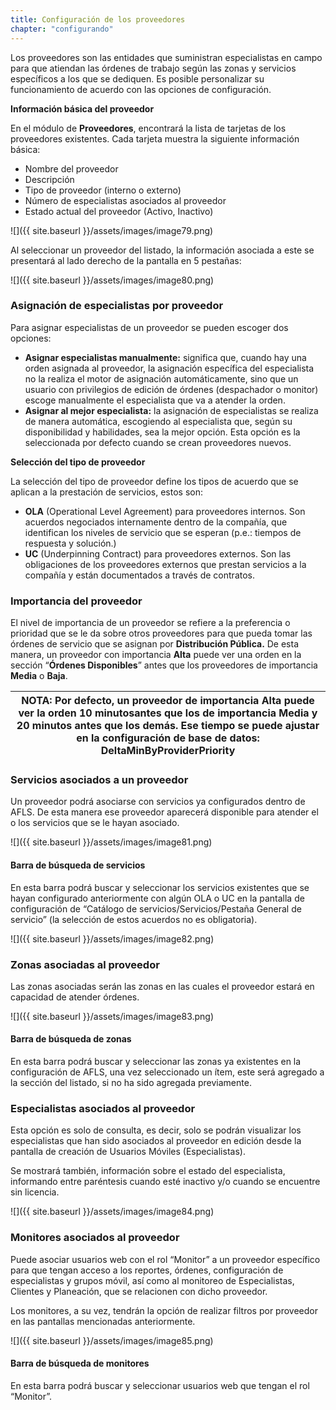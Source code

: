 ```yaml
---
title: Configuración de los proveedores
chapter: "configurando"
---
```


Los proveedores son las entidades que suministran especialistas en campo para que atiendan las órdenes de trabajo según las zonas y servicios específicos a los que se dediquen. Es posible personalizar su funcionamiento de acuerdo con las opciones de configuración.

**Información básica del proveedor**

En el módulo de **Proveedores**, encontrará la lista de tarjetas de los proveedores existentes. Cada tarjeta muestra la siguiente información básica:

*   Nombre del proveedor
*   Descripción
*   Tipo de proveedor (interno o externo)
*   Número de especialistas asociados al proveedor
*   Estado actual del proveedor (Activo, Inactivo)


![]({{ site.baseurl }}/assets/images/image79.png)


Al seleccionar un proveedor del listado, la información asociada a este se presentará al lado derecho de la pantalla en 5 pestañas:

![]({{ site.baseurl }}/assets/images/image80.png)

### **Asignación de especialistas por proveedor**

Para asignar especialistas de un proveedor se pueden escoger dos opciones:

*   **Asignar especialistas manualmente:** significa que, cuando hay una orden asignada al proveedor, la asignación específica del especialista no la realiza el motor de asignación automáticamente, sino que un usuario con privilegios de edición de órdenes (despachador o monitor) escoge manualmente el especialista que va a atender la orden.
*   **Asignar al mejor especialista:** la asignación de especialistas se realiza de manera automática, escogiendo al especialista que, según su disponibilidad y habilidades, sea la mejor opción. Esta opción es la seleccionada por defecto cuando se crean proveedores nuevos.

**Selección del tipo de proveedor**

La selección del tipo de proveedor define los tipos de acuerdo que se aplican a la prestación de servicios, estos son:

*   **OLA** (Operational Level Agreement) para proveedores internos. Son acuerdos negociados internamente dentro de la compañía, que identifican los niveles de servicio que se esperan (p.e.: tiempos de respuesta y solución.)
*   **UC** (Underpinning Contract) para proveedores externos. Son las obligaciones de los proveedores externos que prestan servicios a la compañía y están documentados a través de contratos.

### **Importancia del proveedor**

El nivel de importancia de un proveedor se refiere a la preferencia o prioridad que se le da sobre otros proveedores para que pueda tomar las órdenes de servicio que se asignan por **Distribución Pública.** De esta manera, un proveedor con importancia **Alta** puede ver una orden en la sección “**Órdenes Disponibles**” antes que los proveedores de importancia **Media** o **Baja**.

| **NOTA:** Por defecto, un proveedor de importancia **Alta** puede ver la orden 10 minutosantes que los de importancia **Media** y 20 minutos antes que los demás. Ese tiempo se puede ajustar en la configuración de base de datos: **DeltaMinByProviderPriority** |
| --- |

### **Servicios asociados a un proveedor**

Un proveedor podrá asociarse con servicios ya configurados dentro de AFLS. De esta manera ese proveedor aparecerá disponible para atender el o los servicios que se le hayan asociado.

![]({{ site.baseurl }}/assets/images/image81.png)

#### Barra de búsqueda de servicios

En esta barra podrá buscar y seleccionar los servicios existentes que se hayan configurado anteriormente con algún OLA o UC en la pantalla de configuración de “Catálogo de servicios/Servicios/Pestaña General de servicio” (la selección de estos acuerdos no es obligatoria).

![]({{ site.baseurl }}/assets/images/image82.png)

### **Zonas asociadas al proveedor**

Las zonas asociadas serán las zonas en las cuales el proveedor estará en capacidad de atender órdenes.

![]({{ site.baseurl }}/assets/images/image83.png)

#### Barra de búsqueda de zonas

En esta barra podrá buscar y seleccionar las zonas ya existentes en la configuración de AFLS, una vez seleccionado un ítem, este será agregado a la sección del listado, si no ha sido agregada previamente.

### **Especialistas asociados al proveedor**

Esta opción es solo de consulta, es decir, solo se podrán visualizar los especialistas que han sido asociados al proveedor en edición desde la pantalla de creación de Usuarios Móviles (Especialistas).

Se mostrará también, información sobre el estado del especialista, informando entre paréntesis cuando esté inactivo y/o cuando se encuentre sin licencia.

![]({{ site.baseurl }}/assets/images/image84.png)

### **Monitores asociados al proveedor**

Puede asociar usuarios web con el rol “Monitor” a un proveedor específico para que tengan acceso a los reportes, órdenes, configuración de especialistas y grupos móvil, así como al monitoreo de Especialistas, Clientes y Planeación, que se relacionen con dicho proveedor.

Los monitores, a su vez, tendrán la opción de realizar filtros por proveedor en las pantallas mencionadas anteriormente.

![]({{ site.baseurl }}/assets/images/image85.png)

#### Barra de búsqueda de monitores

En esta barra podrá buscar y seleccionar usuarios web que tengan el rol “Monitor”.
